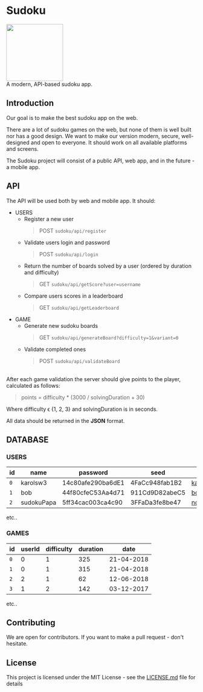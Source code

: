 # Sudoku
<img src="https://image.ibb.co/gHVBAT/sudoku.png" height="150"><br>
A modern, API-based sudoku app.

## Introduction

Our goal is to make the best sudoku app on the web.

There are a lot of sudoku games on the web, but none of them is well built nor has a good design.
We want to make our version modern, secure, well-designed and open to everyone. It should work on all available platforms and screens.

The Sudoku project will consist of a public API, web app, and in the future - a mobile app.

## API

The API will be used both by web and mobile app.
It should:
  - USERS
    - Register a new user
      > POST ``sudoku/api/register``
    - Validate users login and password
      > POST ``sudoku/api/login``
    - Return the number of boards solved by a user (ordered by duration and difficulty) 
      > GET ``sudoku/api/getScore?user=username``
    - Compare users scores in a leaderboard
      > GET ``sudoku/api/getLeaderboard``
  - GAME
    - Generate new sudoku boards
      > GET ``sudoku/api/generateBoard?difficulty=1&variant=0``
    - Validate completed ones
      > POST ``sudoku/api/validateBoard``

<br>
After each game validation the server should give points to the player, calculated as follows:

> points = difficulty * (3000 / solvingDuration + 30)

Where difficulty ϵ {1, 2, 3} and solvingDuration is in seconds.

All data should be returned in the <b>JSON</b> format.

## DATABASE

### USERS
| id | name | password | seed | email | role | points |
|---|---|---|---|---|---|---|
|``0``|karolsw3|14c80afe290ba6dE1|4FaCc948fab1B2|karol.sw3@gmail.com|admin|983|
|``1``|bob|44f80cfeC53Aa4d71|911Cd9D82abeC5|bob@blob.com|user|3984|
|``2``|sudokuPapa|5ff34cac003ca4c90|3FFaDa3fe8be47|noobfrom@minecraft.net|user|45682|
etc..

### GAMES

| id | userId | difficulty | duration | date |
|---|---|---|---|---|
|``0``|0|1|325|21-04-2018|
|``1``|0|1|315|21-04-2018|
|``2``|2|1|62|12-06-2018|
|``3``|1|2|142|03-12-2017|
etc..

## Contributing

We are open for contributors. If you want to make a pull request - don't hesitate.

## License

This project is licensed under the MIT License - see the [LICENSE.md](LICENSE.md) file for details
